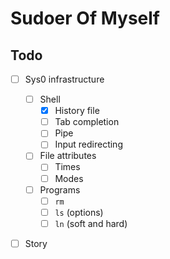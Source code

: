 # Sudoer Of Myself

## Todo

- [ ] Sys0 infrastructure

  - [ ] Shell
    - [x] History file
    - [ ] Tab completion
    - [ ] Pipe
    - [ ] Input redirecting

  - [ ] File attributes
    - [ ] Times
    - [ ] Modes

  - [ ] Programs
    - [ ] `rm`
    - [ ] `ls` (options)
    - [ ] `ln` (soft and hard)

- [ ] Story